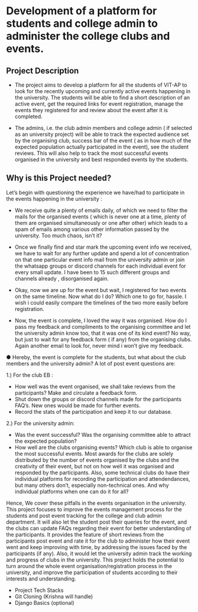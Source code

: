 # Development of a platform for students and college admin to administer the college clubs and events.

## Project Description
- The project aims to develop a platform for all the students of VIT-AP to look for the recently upcoming and currently active events happening in the university. The students will be able to find a short description of an active event, get the required links for event registration, manage the events they registered for and review about the event after it is completed.

- The admins, i.e. the club admin members and college admin ( if selected as an university project) will be able to track the expected audience set by the organising club, success bar of the event ( as in how much of the expected population actually participated in the event), see the student reviews. This will also help to track the most successful events organised in the university and best responded events by the students.

## Why is this Project needed?
Let’s begin with questioning the experience we have/had to participate in the events happening in the university :
-	We receive quite a plenty of emails daily, of which we need to filter the mails for the organised events ( which is never one at a time, plenty of them are organised simultaneously or one after other) which leads to a spam of emails among various other information passed by the university. Too much chaos, isn’t it?

-	Once we finally find and star mark the upcoming event info we received, we have to wait for any further update and spend a lot of concentration on that one particular event info mail from the university admin or join the whatsapp groups or discord channels for each individual event for every small update. 
I have been to 15 such different groups and channels already , disorganised again. 

-	Okay, now we are up for the event but wait, I registered for two events on the same timeline. Now what do I do? Which one to go for, hassle.
I wish i could easily compare the timelines of the two more easily before registration.

-	Now, the event is complete, I loved the way it was organised. How do I pass my feedback and compliments to the organising committee and let the university admin know too, that it was one of its kind event?
No way, but just to wait for any feedback form ( if any) from the organising clubs.
Again another email to look for, never mind i won’t give my feedback.  

●	Hereby, the event is complete for the students, but what about the club members and the university admin? A lot of post event questions are:

1.)	For the club EB :
-	How well was the event organised, we shall take reviews from the participants?  Make and circulate a feedback form. 
-	Shut down the groups or discord channels made for the participants FAQ’s. New ones would be made for further events.
-	Record the stats of the participation and keep it to our database.


2.)	For the university admin:
-	 Was the event successful? Was the organising committee able to attract the expected population?
-	How well are the clubs organising events? Which club is able to organise the most successful events.
Most awards for the clubs are solely distributed by the number of events organised by the clubs and the creativity of their event, but not on how well it was organised and responded by the participants. 
Also, some technical clubs do have their individual platforms for recording the participation and attendendances, but many others don’t, especially non-technical ones. And why individual platforms when one can do it for all? 

Hence, We cover these pitfalls in the events organisation in the university.
This project focuses to improve the events management process for the students and post event tracking for the college and club admin department.
It will also let the student post their queries for the event, and the clubs can update FAQs regarding their event for better understanding of the participants.
It provides the feature of short reviews from the participants post event and rate it for the club to administer how their event went and keep improving with time, by addressing the issues faced by the participants (if any).
Also, it would let the university admin track the working and progress of clubs in the university.
This project holds the potential to turn around the whole event organisation/registration process in the university, and improve the participation of students according to their interests and understanding. 




- Project Tech Stacks
- Git Cloning (Krishna will handle)
- Django Basics (optional)

